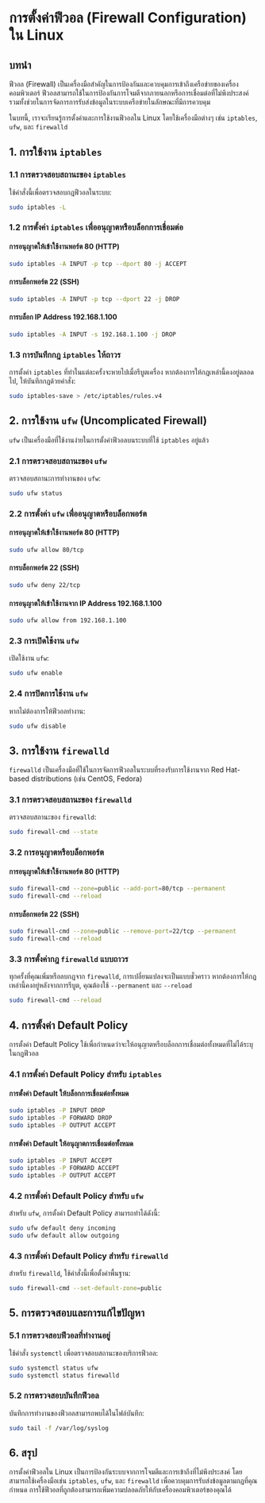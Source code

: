 # การตั้งค่าฟีวอล (Firewall Configuration) ใน Linux

## บทนำ

ฟีวอล (Firewall) เป็นเครื่องมือสำคัญในการป้องกันและควบคุมการเข้าถึงเครือข่ายของเครื่องคอมพิวเตอร์ ฟีวอลสามารถใช้ในการป้องกันการโจมตีจากภายนอกหรือการเชื่อมต่อที่ไม่พึงประสงค์ รวมทั้งช่วยในการจัดการการรับส่งข้อมูลในระบบเครือข่ายในลักษณะที่มีการควบคุม

ในบทนี้, เราจะเรียนรู้การตั้งค่าและการใช้งานฟีวอลใน Linux โดยใช้เครื่องมือต่างๆ เช่น `iptables`, `ufw`, และ `firewalld`

## 1. การใช้งาน `iptables`

### 1.1 การตรวจสอบสถานะของ `iptables`

ใช้คำสั่งนี้เพื่อตรวจสอบกฎฟีวอลในระบบ:

```bash
sudo iptables -L
```

### 1.2 การตั้งค่า `iptables` เพื่ออนุญาตหรือบล็อกการเชื่อมต่อ

#### การอนุญาตให้เข้าใช้งานพอร์ต 80 (HTTP)

```bash
sudo iptables -A INPUT -p tcp --dport 80 -j ACCEPT
```

#### การบล็อกพอร์ต 22 (SSH)

```bash
sudo iptables -A INPUT -p tcp --dport 22 -j DROP
```

#### การบล็อก IP Address 192.168.1.100

```bash
sudo iptables -A INPUT -s 192.168.1.100 -j DROP
```

### 1.3 การบันทึกกฎ `iptables` ให้ถาวร

การตั้งค่า `iptables` ที่ทำในแต่ละครั้งจะหายไปเมื่อรีบูตเครื่อง หากต้องการให้กฎเหล่านี้คงอยู่ตลอดไป, ให้บันทึกกฎด้วยคำสั่ง:

```bash
sudo iptables-save > /etc/iptables/rules.v4
```

## 2. การใช้งาน `ufw` (Uncomplicated Firewall)

`ufw` เป็นเครื่องมือที่ใช้งานง่ายในการตั้งค่าฟีวอลบนระบบที่ใช้ `iptables` อยู่แล้ว

### 2.1 การตรวจสอบสถานะของ `ufw`

ตรวจสอบสถานะการทำงานของ `ufw`:

```bash
sudo ufw status
```

### 2.2 การตั้งค่า `ufw` เพื่ออนุญาตหรือบล็อกพอร์ต

#### การอนุญาตให้เข้าใช้งานพอร์ต 80 (HTTP)

```bash
sudo ufw allow 80/tcp
```

#### การบล็อกพอร์ต 22 (SSH)

```bash
sudo ufw deny 22/tcp
```

#### การอนุญาตให้เข้าใช้งานจาก IP Address 192.168.1.100

```bash
sudo ufw allow from 192.168.1.100
```

### 2.3 การเปิดใช้งาน `ufw`

เปิดใช้งาน `ufw`:

```bash
sudo ufw enable
```

### 2.4 การปิดการใช้งาน `ufw`

หากไม่ต้องการให้ฟีวอลทำงาน:

```bash
sudo ufw disable
```

## 3. การใช้งาน `firewalld`

`firewalld` เป็นเครื่องมือที่ใช้ในการจัดการฟีวอลในระบบที่รองรับการใช้งานจาก Red Hat-based distributions (เช่น CentOS, Fedora)

### 3.1 การตรวจสอบสถานะของ `firewalld`

ตรวจสอบสถานะของ `firewalld`:

```bash
sudo firewall-cmd --state
```

### 3.2 การอนุญาตหรือบล็อกพอร์ต

#### การอนุญาตให้เข้าใช้งานพอร์ต 80 (HTTP)

```bash
sudo firewall-cmd --zone=public --add-port=80/tcp --permanent
sudo firewall-cmd --reload
```

#### การบล็อกพอร์ต 22 (SSH)

```bash
sudo firewall-cmd --zone=public --remove-port=22/tcp --permanent
sudo firewall-cmd --reload
```

### 3.3 การตั้งค่ากฎ `firewalld` แบบถาวร

ทุกครั้งที่คุณเพิ่มหรือลบกฎจาก `firewalld`, การเปลี่ยนแปลงจะเป็นแบบชั่วคราว หากต้องการให้กฎเหล่านี้คงอยู่หลังจากการรีบูต, คุณต้องใช้ `--permanent` และ `--reload`

```bash
sudo firewall-cmd --reload
```

## 4. การตั้งค่า Default Policy

การตั้งค่า Default Policy ใช้เพื่อกำหนดว่าจะให้อนุญาตหรือบล็อกการเชื่อมต่อทั้งหมดที่ไม่ได้ระบุในกฎฟีวอล

### 4.1 การตั้งค่า Default Policy สำหรับ `iptables`

#### การตั้งค่า Default ให้บล็อกการเชื่อมต่อทั้งหมด

```bash
sudo iptables -P INPUT DROP
sudo iptables -P FORWARD DROP
sudo iptables -P OUTPUT ACCEPT
```

#### การตั้งค่า Default ให้อนุญาตการเชื่อมต่อทั้งหมด

```bash
sudo iptables -P INPUT ACCEPT
sudo iptables -P FORWARD ACCEPT
sudo iptables -P OUTPUT ACCEPT
```

### 4.2 การตั้งค่า Default Policy สำหรับ `ufw`

สำหรับ `ufw`, การตั้งค่า Default Policy สามารถทำได้ดังนี้:

```bash
sudo ufw default deny incoming
sudo ufw default allow outgoing
```

### 4.3 การตั้งค่า Default Policy สำหรับ `firewalld`

สำหรับ `firewalld`, ใช้คำสั่งนี้เพื่อตั้งค่าพื้นฐาน:

```bash
sudo firewall-cmd --set-default-zone=public
```

## 5. การตรวจสอบและการแก้ไขปัญหา

### 5.1 การตรวจสอบฟีวอลที่ทำงานอยู่

ใช้คำสั่ง `systemctl` เพื่อตรวจสอบสถานะของบริการฟีวอล:

```bash
sudo systemctl status ufw
sudo systemctl status firewalld
```

### 5.2 การตรวจสอบบันทึกฟีวอล

บันทึกการทำงานของฟีวอลสามารถพบได้ในไฟล์บันทึก:

```bash
sudo tail -f /var/log/syslog
```

## 6. สรุป

การตั้งค่าฟีวอลใน Linux เป็นการป้องกันระบบจากการโจมตีและการเข้าถึงที่ไม่พึงประสงค์ โดยสามารถใช้เครื่องมือเช่น `iptables`, `ufw`, และ `firewalld` เพื่อควบคุมการรับส่งข้อมูลตามกฎที่คุณกำหนด การใช้ฟีวอลที่ถูกต้องสามารถเพิ่มความปลอดภัยให้กับเครื่องคอมพิวเตอร์ของคุณได้